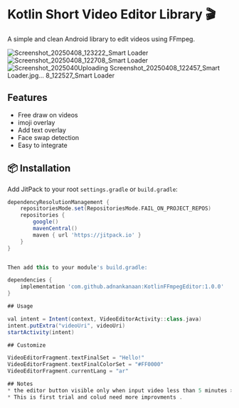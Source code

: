 # Kotlin Short Video Editor Library 🎬

A simple and clean Android library to edit videos using FFmpeg.

![Screenshot_20250408_123222_Smart Loader](https://github.com/user-attachments/assets/582dfd25-e02c-4656-8ffa-cd6f74e93386)
![Screenshot_20250408_122708_Smart Loader](https://github.com/user-attachments/assets/a0653214-9115-4db6-ae71-e0cd8b26ea28)
![Screenshot_2025040![Uploading Screenshot_20250408_122457_Smart Loader.jpg…]()
8_122527_Smart Loader](https://github.com/user-attachments/assets/571e6e15-dde7-4a61-986c-290eb61d736c)


## Features
- Free draw on videos
- imoji overlay
- Add text overlay
- Face swap detection 
- Easy to integrate

## 📦 Installation

Add JitPack to your root `settings.gradle` or `build.gradle`:

```groovy
dependencyResolutionManagement {
    repositoriesMode.set(RepositoriesMode.FAIL_ON_PROJECT_REPOS)
    repositories {
        google()
        mavenCentral()
        maven { url 'https://jitpack.io' }
    }
}


Then add this to your module's build.gradle:

dependencies {
    implementation 'com.github.adnankanaan:KotlinFFmpegEditor:1.0.0'
}

## Usage

val intent = Intent(context, VideoEditorActivity::class.java)
intent.putExtra("videoUri", videoUri)
startActivity(intent)

## Customize

VideoEditorFragment.textFinalSet = "Hello!"
VideoEditorFragment.textFinalColorSet = "#FF0000"
VideoEditorFragment.currentLang = "ar"

## Notes
* the editor button visible only when input video less than 5 minutes > only shorts video.
* This is first trial and colud need more improvments .

